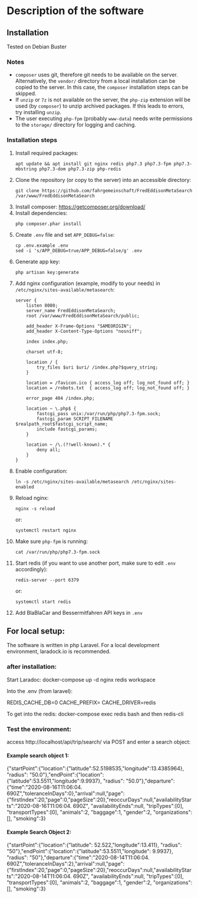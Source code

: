 # Description of the software

## Installation

Tested on Debian Buster

### Notes

- `composer` uses git, therefore git needs to be available on the server. Alternatively, the `vendor/` directory from a local installation can be copied to the server. In this case, the `composer` installation steps can be skipped.
- If `unzip` or `7z` is not available on the server, the `php-zip` extension will be used (by `composer`) to unzip archived packages. If this leads to errors, try installing `unzip`. 
- The user executing `php-fpm` (probably `www-data`) needs write permissions to the `storage/` directory for logging and caching.

### Installation steps

1. Install required packages:
    ```
    apt update && apt install git nginx redis php7.3 php7.3-fpm php7.3-mbstring php7.3-dom php7.3-zip php-redis
    ```
2. Clone the repository (or copy to the server) into an accessible directory:
    ```
    git clone https://github.com/fahrgemeinschaft/FredEddisonMetaSearch /var/www/FredEddisonMetaSearch
    ```
3. Install composer: https://getcomposer.org/download/
4. Install dependencies:
    ```
    php composer.phar install
    ```
5. Create `.env` file and set `APP_DEBUG=false`:
    ```
    cp .env.example .env
    sed -i 's/APP_DEBUG=true/APP_DEBUG=false/g' .env
    ```
6. Generate app key:
    ```
    php artisan key:generate
    ```
7. Add nginx configuration (example, modify to your needs) in `/etc/nginx/sites-available/metasearch`:
    ```
    server {
        listen 8080;
        server_name FredEddisonMetaSearch;
        root /var/www/FredEddisonMetaSearch/public;
    
        add_header X-Frame-Options "SAMEORIGIN";
        add_header X-Content-Type-Options "nosniff";
    
        index index.php;
    
        charset utf-8;
    
        location / {
            try_files $uri $uri/ /index.php?$query_string;
        }
    
        location = /favicon.ico { access_log off; log_not_found off; }
        location = /robots.txt  { access_log off; log_not_found off; }
    
        error_page 404 /index.php;
    
        location ~ \.php$ {
            fastcgi_pass unix:/var/run/php/php7.3-fpm.sock;
            fastcgi_param SCRIPT_FILENAME $realpath_root$fastcgi_script_name;
            include fastcgi_params;
        }
    
        location ~ /\.(?!well-known).* {
            deny all;
        }
    }
    ```
8. Enable configuration:
    ```
    ln -s /etc/nginx/sites-available/metasearch /etc/nginx/sites-enabled
    ```
9. Reload nginx:
    ```
    nginx -s reload
    ```
    or:
    ```
    systemctl restart nginx
    ```
10. Make sure `php-fpm` is running:
    ```
    cat /var/run/php/php7.3-fpm.sock
    ```
11. Start redis (if you want to use another port, make sure to edit `.env` accordingly):
    ```
    redis-server --port 6379
    ```
    or:
    ```
    systemctl start redis
    ```
12. Add BlaBlaCar and Bessermitfahren API keys in `.env`


## For local setup:
The software is written in php Laravel. For a local development environment, laradock.io is recommended.

### after installation: 

Start Laradoc: docker-compose up -d nginx redis workspace 

Into the .env (from laravel):

REDIS_CACHE_DB=0 
CACHE_PREFIX= 
CACHE_DRIVER=redis 

To get into the redis: docker-compose exec redis bash and then redis-cli 

### Test the environment:
access http://localhost/api/trip/search/ via POST and enter a search object:

#### Example search object 1:  
{"startPoint":{"location":{"latitude":52.5198535,"longitude":13.4385964}, "radius": "50.0"},"endPoint":{"location":{"latitude":53.5511,"longitude":9.9937}, "radius": "50.0"},"departure":{"time":"2020-08-16T11:06:04. 690Z","toleranceInDays":0},"arrival":null,"page":{"firstIndex":20,"page":0,"pageSize":20},"reoccurDays":null,"availabilityStarts":"2020-08-16T11:06:04. 690Z", "availabilityEnds":null, "tripTypes":[0], "transportTypes":[0], "animals":2, "baggage":1, "gender":2, "organizations":[], "smoking":3} 
 
#### Example Search Object 2:  
{"startPoint":{"location":{"latitude": 52.522,"longitude":13.411}, "radius": "50"},"endPoint":{"location":{"latitude":53.5511,"longitude": 9.9937}, "radius": "50"},"departure":{"time":"2020-08-14T11:06:04. 690Z","toleranceInDays":2},"arrival":null,"page":{"firstIndex":20,"page":0,"pageSize":20},"reoccurDays":null,"availabilityStarts":"2020-08-14T11:06:04. 690Z", "availabilityEnds":null, "tripTypes":[0], "transportTypes":[0], "animals":2, "baggage":1, "gender":2, "organizations":[], "smoking":3} 


